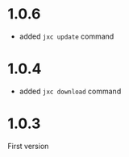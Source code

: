 # 1.0.6

* added `jxc update` command

# 1.0.4

* added `jxc download` command

# 1.0.3

First version